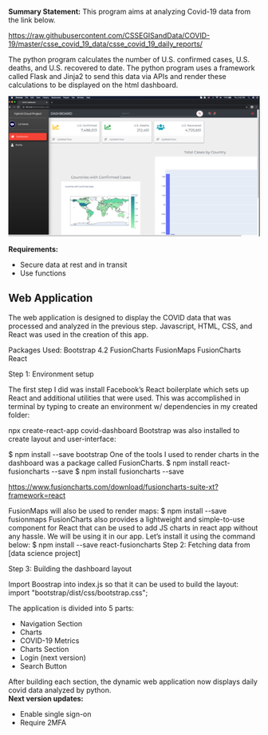 **Summary Statement:** This program aims at analyzing Covid-19 data from the link below.

https://raw.githubusercontent.com/CSSEGISandData/COVID-19/master/csse_covid_19_data/csse_covid_19_daily_reports/

The python program calculates the number of U.S. confirmed cases, U.S. deaths, and U.S. recovered to date. The python program uses a framework called Flask and Jinja2 to send this data via APIs and render these calculations to be displayed on the html dashboard. 

![Front-Page](https://github.com/lizgarseeyah/-in-progress-Hybrid-Cloud-Project/blob/master/img/web_app_update.png)

**Requirements:**
- Secure data at rest and in transit
- Use functions 

## Web Application

The web application is designed to display the COVID data that was processed and analyzed in the previous step. Javascript, HTML, CSS, and React was used in the creation of this app.

Packages Used:
Bootstrap 4.2
FusionCharts
FusionMaps
FusionCharts React

Step 1: Environment setup

The first step I did was install Facebook’s React boilerplate which sets up React and additional utilities that were used. This was accomplished in terminal by typing to create an environment w/ dependencies in my created folder:

npx create-react-app covid-dashboard
Bootstrap was also installed to create layout and user-interface:

$ npm install --save bootstrap
One of the tools I used to render charts in the dashboard was a package called FusionCharts.
$ npm install react-fusioncharts --save
$ npm install fusioncharts --save

https://www.fusioncharts.com/download/fusioncharts-suite-xt?framework=react

FusionMaps will also be used to render maps:
$ npm install --save fusionmaps
FusionCharts also provides a lightweight and simple-to-use component for React that can be used to add JS charts in react app without any hassle. We will be using it in our app. Let’s install it using the command below:
$ npm install --save react-fusioncharts
Step 2: Fetching data from [data science project]

Step 3: Building the dashboard layout

Import Boostrap into index.js so that it can be used to build the layout:
import "bootstrap/dist/css/bootstrap.css";

The application is divided into 5 parts:

- Navigation Section
- Charts
- COVID-19 Metrics
- Charts Section
- Login (next version)
- Search Button

After building each section, the dynamic web application now displays daily covid data analyzed by python.  
**Next version updates:**
- Enable single sign-on
- Require 2MFA
